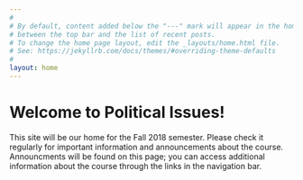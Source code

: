 ```yaml
---
#
# By default, content added below the "---" mark will appear in the home page
# between the top bar and the list of recent posts.
# To change the home page layout, edit the _layouts/home.html file.
# See: https://jekyllrb.com/docs/themes/#overriding-theme-defaults
#
layout: home
---
```


# Welcome to Political Issues!

This site will be our home for the Fall 2018 semester. Please check it regularly for important information and announcements about the course. Announcments will be found on this page; you can access additional information about the course through the links in the navigation bar.
